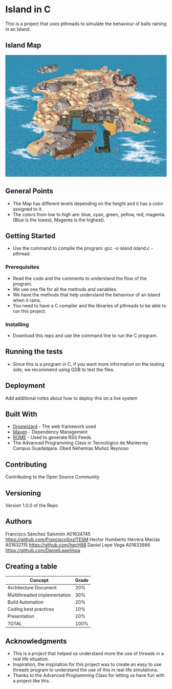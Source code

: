 # Island in C

This is a project that uses pthreads to simulate the behaviour of balls raining in an Island.

## Island Map 

![Landscape](island.png)

## General Points

- The Map has different levels depending on the height and it has a color assigned to it.
- The colors from low to high are: blue, cyan, green, yellow, red, magenta. (Blue is the lowest, Magenta is the highest).

## Getting Started

- Use the command to compile the program: gcc -o island island.c -pthread.

### Prerequisites

- Read the code and the comments to understand the flow of the program.
- We use one file for all the methods and variables.
- We have the methods that help understand the behaviour of an Island when it rains.
- You need to have a C compiler and the libraries of pthreads to be able to run this project.

### Installing

- Download this repo and use the command line to run the C program.

## Running the tests

- Since this is a program in C, if you want more information on the testing side, we recommend using GDB to test the files.

## Deployment

Add additional notes about how to deploy this on a live system

## Built With

* [Dropwizard](http://www.dropwizard.io/1.0.2/docs/) - The web framework used
* [Maven](https://maven.apache.org/) - Dependency Management
* [ROME](https://rometools.github.io/rome/) - Used to generate RSS Feeds
* The Advanced Programming Class in Tecnológico de Monterrey Campus Guadalajara. Obed Nehemías Muñoz Reynoso

## Contributing

Contributing to the Open Source Community

## Versioning

Version 1.0.0 of the Repo

## Authors

Francisco Sánchez Salomón A01634745 https://github.com/FranciscoSnzITESM 
Hector Humberto Herrera Macías A01632115 https://github.com/hecH98
Daniel Lepe Vega A01633986 https://github.com/DanielLepeVega

## Creating a table

| Concept                      | Grade |
|------------------------------|-------|
| Architecture Document        | 20%   |
| Multithreaded implementation | 30%   |
| Build Automation             | 20%   |
| Coding best practices        | 10%   |
| Presentation                 | 20%   |
| TOTAL                        | 100%  |

## Acknowledgments

* This is a project that helped us understand more the use of threads in a real life situation.
* Inspiration, the inspiration for this project was to create an easy to use threads program to understand the use of this in real life simulations.
* Thanks to the Advanced Programming Class for letting us have fun with a project like this.